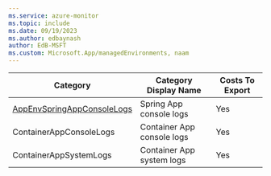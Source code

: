 ```yaml
---
ms.service: azure-monitor
ms.topic: include
ms.date: 09/19/2023
ms.author: edbaynash
author: EdB-MSFT
ms.custom: Microsoft.App/managedEnvironments, naam
---
```

  
  
|Category|Category Display Name|Costs To Export|
|---|---|---|
|[AppEnvSpringAppConsoleLogs](/azure-monitor-ref/tables/appenvspringappconsolelogs.md) |Spring App console logs |Yes |
|ContainerAppConsoleLogs |Container App console logs |Yes |
|ContainerAppSystemLogs |Container App system logs |Yes |
